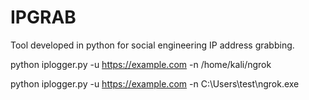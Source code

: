# IPGRAB
Tool developed in python for social engineering IP address grabbing.

python iplogger.py -u https://example.com -n /home/kali/ngrok

python iplogger.py -u https://example.com -n C:\Users\test\ngrok.exe
